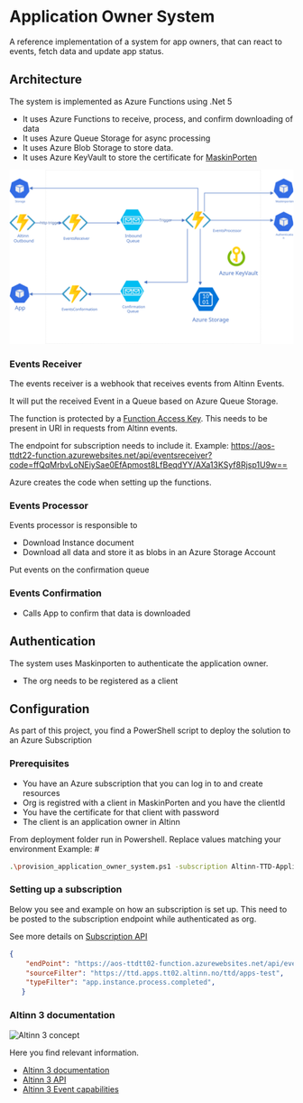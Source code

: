 # Application Owner System
A reference implementation of a system for app owners, that can react to events, fetch data and update app status.

## Architecture

The system is implemented as Azure Functions using .Net 5

- It uses Azure Functions to receive, process, and confirm downloading of data
- It uses Azure Queue Storage for async processing
- It uses Azure Blob Storage to store data.
- It uses Azure KeyVault to store the certificate for [MaskinPorten](https://www.digdir.no/digitale-felleslosninger/maskinporten/869)

![Altinn Application Owner System](concept.svg "Altinn Application Owner System")

### Events Receiver

The events receiver is a webhook that receives events from Altinn Events.

It will put the received Event in a Queue based on Azure Queue Storage.

The function is protected by a [Function Access Key](https://docs.microsoft.com/en-us/azure/azure-functions/functions-bindings-http-webhook-trigger?tabs=csharp#authorization-keys). This needs to be present in URI in requests from Altinn events. 

The endpoint for subscription needs to include it. 
Example: https://aos-ttdt22-function.azurewebsites.net/api/eventsreceiver?code=ffQqMrbvLoNEiySae0EfApmost8LfBeqdYY/AXa13KSyf8Rjsp1U9w==

Azure creates the code when setting up the functions.

### Events Processor

Events processor is responsible to

- Download Instance document
- Download all data and store it as blobs in an Azure Storage Account

Put events on the confirmation queue

### Events Confirmation

- Calls App to confirm that data is downloaded

## Authentication

The system uses Maskinporten to authenticate the application owner.

- The org needs to be registered as a client 

## Configuration

As part of this project, you find a PowerShell script to deploy the solution to an Azure Subscription

### Prerequisites

- You have an Azure subscription that you can log in to and create resources
- Org is registred with a client in MaskinPorten and you have the clientId
- You have the certificate for that client with password
- The client is an application owner in Altinn

From deployment folder run in Powershell. Replace values matching your environment
Example: #  

   ```bash
.\provision_application_owner_system.ps1 -subscription Altinn-TTD-Application-Owner-System -aosEnvironment [INSERT NAME ON ENVIRONMENT MAX 5 letters] -maskinportenclient [INSERT MASKINPORTEN CLIENTID] -maskinportenclientcert [PATH TO CERT] -maskinportenclientcertpwd [INSERT PASSOWORD FOR CERT] -maskinportenuri https://ver2.maskinporten.no -platformuri https://platform.tt02.altinn.no/ -appsuri https://ttd.apps.tt02.altinn.no/
   ```


### Setting up a subscription

Below you see and example on how an subscription is set up. This need to be posted to the subscription endpoint while authenticated as org.

See more details on [Subscription API](https://docs.altinn.studio/teknologi/altinnstudio/altinn-api/platform-api/events/)

```json
{
    "endPoint": "https://aos-ttdtt02-function.azurewebsites.net/api/eventsreceiver?code=swEizasdgraeadvcvvwFAKE8y9ZS7bDoZNOTREALLuPeJMkUtHow==",
    "sourceFilter": "https://ttd.apps.tt02.altinn.no/ttd/apps-test",
    "typeFilter": "app.instance.process.completed",
   }

 ```

### Altinn 3 documentation

![Altinn 3 concept](https://docs.altinn.studio/teknologi/altinnstudio/about/concept3.svg "Altinn 3 concept")

Here you find relevant information.
- [Altinn 3 documentation](https://docs.altinn.studio/teknologi/altinnstudio/)
- [Altinn 3 API](https://docs.altinn.studio/teknologi/altinnstudio/altinn-api/)
- [Altinn 3 Event capabilities](https://docs.altinn.studio/teknologi/altinnstudio/architecture/capabilities/runtime/integration/events/)
